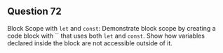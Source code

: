 ## Question 72
Block Scope with `let` and `const`: Demonstrate block scope by creating a code block with `` that uses both `let` and `const`. Show how variables declared inside the block are not accessible outside of it.